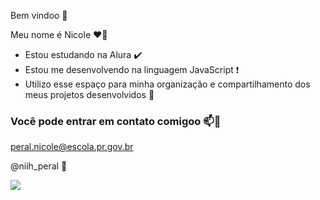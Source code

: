 Bem vindoo 💓

Meu nome é Nicole ❤️‍🔥
- Estou estudando na Alura ✔️
- Estou me desenvolvendo na linguagem JavaScript ❗
- Utilizo esse espaço para minha organização e compartilhamento dos meus projetos desenvolvidos 🖤


### Você pode entrar em contato comigoo 📫🖤

peral.nicole@escola.pr.gov.br 

@niih_peral 🖤


![](https://media1.tenor.com/m/OUdMZ_HmK_4AAAAC/i-love-you-love.gif)
